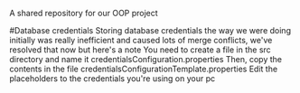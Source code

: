 A shared repository for our OOP project



#Database credentials
Storing database credentials the way we were doing initially was really inefficient and caused lots of merge conflicts, we've resolved that now but here's a note
You need to create a file in the src directory and name it credentialsConfiguration.properties
Then, copy the contents in the file credentialsConfigurationTemplate.properties
Edit the placeholders to the credentials you're using on your pc

